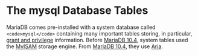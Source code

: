 
# The mysql Database Tables

MariaDB comes pre-installed with a system database called `<code>mysql</code>` containing many important tables storing, in particular, [grant and privilege](../../../account-management-sql-commands/grant.md) information. Before [MariaDB 10.4](../../../../../../../release-notes/mariadb-community-server/what-is-mariadb-104.md), system tables used the [MyISAM](../../../../../storage-engines/myisam-storage-engine/myisam-system-variables.md) storage engine. From [MariaDB 10.4](../../../../../../../release-notes/mariadb-community-server/what-is-mariadb-104.md), they use [Aria](../../../../../storage-engines/s3-storage-engine/aria_s3_copy.md).

